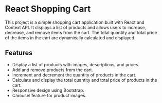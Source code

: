 # React Shopping Cart

This project is a simple shopping cart application built with React and Context API.
It displays a list of products and allows users to increase, decrease, and remove items from the cart. 
The total quantity and total price of the items in the cart are dynamically calculated and displayed.

## Features

- Display a list of products with images, descriptions, and prices.
- Add and remove products from the cart.
- Increment and decrement the quantity of products in the cart.
- Calculate and display the total quantity and total price of products in the cart.
- Responsive design using Bootstrap.
- Carousel feature for product images.
